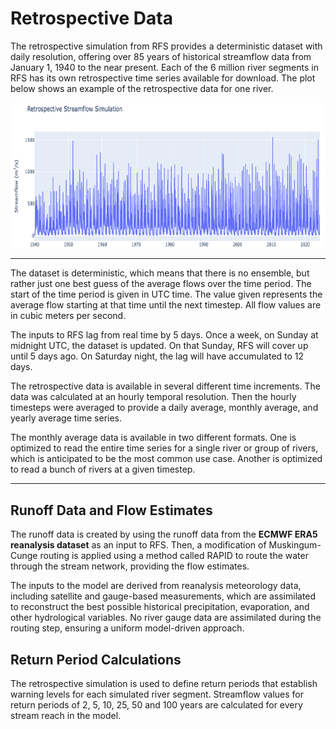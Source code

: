 # Retrospective Data

The retrospective simulation from RFS provides a deterministic dataset with daily resolution, offering over 85 years of historical streamflow data from January 1, 1940 to the near present. Each of the 6 million river segments in RFS has its own retrospective time series available for download. The plot below shows an example of the retrospective data for one river.

![image](../../static/images/retrospective_graph.png)

---

The dataset is deterministic, which means that there is no ensemble, but rather just one best guess of the average flows over the time period. The start of the time period is given in UTC time. The value given represents the average flow starting at that time until the next timestep. All flow values are in cubic meters per second.  

The inputs to RFS lag from real time by 5 days. Once a week, on Sunday at midnight UTC, the dataset is updated. On that Sunday, RFS will cover up until 5 days ago. On Saturday night, the lag will have accumulated to 12 days.  

The retrospective data is available in several different time increments. The data was calculated at an hourly temporal resolution. Then the hourly timesteps were averaged to provide a daily average, monthly average, and yearly average time series.   

The monthly average data is available in two different formats. One is optimized to read the entire time series for a single river or group of rivers, which is anticipated to be the most common use case. Another is optimized to read a bunch of rivers at a given timestep. 


---

## Runoff Data and Flow Estimates

The runoff data is created by using the runoff data from the **ECMWF ERA5 reanalysis dataset** as an input to RFS. Then, a modification of Muskingum-Cunge routing is applied using a method called RAPID to route the water through the stream network, providing the flow estimates.

The inputs to the model are derived from reanalysis meteorology data, including satellite and gauge-based measurements, which are assimilated to reconstruct the best possible historical precipitation, evaporation, and other hydrological variables. No river gauge data are assimilated during the routing step, ensuring a uniform model-driven approach.

## Return Period Calculations

The retrospective simulation is used to define return periods that establish warning levels for each simulated river segment. Streamflow values for return periods of 2, 5, 10, 25, 50 and 100 years are calculated for every stream reach in the model.



